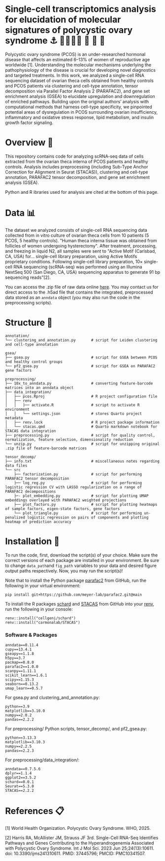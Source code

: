 # Single-cell transcriptomics analysis for elucidation of molecular signatures of polycystic ovary syndrome ⚓️ 👩‍👩‍👧‍👦 🤺 🍄 🧬
Polycystic ovary syndrome (PCOS) is an under-researched hormonal disease that affects an estimated 6–13% of women of reproductive age worldwide [1]. Understanding the molecular mechanisms underlying the pathophysiology of the disease is crucial for developing novel diagnostics and targeted treatments. In this work, we analyzed a single-cell RNA sequencing dataset of ovarian theca cells obtained from healthy controls and PCOS patients via clustering and cell-type annotation, tensor decomposition via Parallel Factor Analysis 2 (PARAFAC2), and gene set enrichment analysis (GSEA) to elucidate upregulation and downregulation of enriched pathways. Building upon the original authors’ analysis with computational methods that harness cell-type specificity, we pinpointed potential areas of dysregulation in PCOS surrounding ovarian insufficiency, inflammatory and oxidative stress response, lipid metabolism, and insulin growth factor signaling. 

# Overview 🌈
This repository contains code for analyzing scRNA-seq data of cells extracted from the ovarian theca interna of PCOS patients and healthy controls. Analysis includes preprocessing (including Sub-Type Anchor Correction for Alignment in Seurat (STACAS)), clustering and cell-type annotation, PARAFAC2 tensor decomposition, and gene set enrichment analysis (GSEA).

Python and R ibraries used for analysis are cited at the bottom of this page.

# Data 📊
The dataset we analyzed consists of single-cell RNA sequencing data collected from in vitro culture of ovarian theca cells from 10 patients (5 PCOS, 5 healthy controls). "Human theca interna tissue was obtained from follicles of women undergoing hysterectomy". After treatment, processing, and freezing in liquid N2, all samples were sent to "Active Motif (Carlsbad, CA, USA) for... single-cell library preparation, using Active Motifs proprietary conditions. Following single-cell library preparation, 10× single-cell RNA sequencing (scRNA-seq) was performed using an Illumina NextSeq 500 (San Diego, CA, USA) sequencing apparatus to generate 91 bp sequencing reads"[2].

You can access the .zip file of raw data online [here](https://zenodo.org/records/7942968). You may contact us for direct access to the .h5ad file that contains the integrated, preprocessed data stored as an `anndata` object (you may also run the code in the preprocessing scripts). 

# Structure 🌲
```
annotation/
└── clustering_and_annotation.py       # script for Leiden clustering and cell-type annotation

gsea/
├── gsea.py                            # script for GSEA between PCOS and healthy control groups   
└── pf2_gsea.py                        # script for GSEA on PARAFAC2 gene factors

preprocessing/
├── 10x_to_anndata.py                  # converting feature-barcode matrices into an anndata object
├── data_integration/
│   ├── pcos.Rproj                     # R project configuration file
│   ├── renv                           
│   │   ├── activate.R                 # script to activate R environment
│   │   └── settings.json              # stores Quarto project metadata
│   ├── renv.lock                      # R project package information
│   └── stacas.qmd                     # Quarto markdown notebook for STACAS data integration
├── preprocessing.py                   # script for quality control, normalization, feature selection, dimensionality reduction
└── unzip.py                           # script for unzipping original .zip file of feature-barcode matrices

tensor_decomp/
├── info.txt                           # miscellaneous notes regarding data files
└── src
    ├── factorization.py               # script for performing PARAFAC2 tensor decomposition
    ├── log_reg.py                     # script for performing logistic regression CV with LASSO regularization on a range of PARAFAC2 decompositions
    ├─- plot_embedding.py              # script for plotting UMAP embeddings overlayed with PARAFAC2 weighted projections
    ├── plot_factors.py                # script for plotting heatmaps of sample factors, eigen-state factors, gene factors
    └── plot_triangle.py               # script for performing un-penalized logistic regression on pairs of components and plotting heatmap of prediction accuracy
```

# Installation 🔧
To run the code, first, download the script(s) of your choice. Make sure the correct versions of each package are installed in your environment. Be sure to change `data_path`and `fig_path` variables to your data and desired figure output paths respectively. Now, you may run the script(s)!

Note that to install the Python package [parafac2](https://github.com/meyer-lab/parafac2/tree/main#) from GitHub, run the following in your virtual environment:
```
pip install git+https://github.com/meyer-lab/parafac2.git@main
```
To install the R packages [schard](https://github.com/cellgeni/schard/tree/main) and [STACAS](https://github.com/carmonalab/STACAS) from GitHub into your [renv](https://rstudio.github.io/renv/articles/renv.html), run the following in your console:
```
renv::install("cellgeni/schard")
renv::install("carmonalab/STACAS")
```

### Software & Packages
```
anndata==0.11.4
cupy==13.4.1
gseapy==1.1.8
h5py==3.7
pacmap==0.8.0
parafac2==1.0.0
scanpy==1.11.1
scikit_learn==1.6.1
scipy==1.15.3
seaborn==0.13.2
umap_learn==0.5.7
```

For gsea.py and clustering_and_annotation.py:
```
python==3.9
matplotlib==3.10.0
numpy==2.0.2
pandas==2.2.2
```
For preprocessing/ Python scripts, tensor_decomp/, and pf2_gsea.py:
```
python==3.13.3
matplotlib==3.10.3
numpy==2.2.5
pandas==2.2.3
```
For preprocessing/data_integration/:
```
anndata==0.7.5.6
dplyr==1.1.4
ggplot2==3.5.2
schard==0.0.1
Seurat==5.3.0
STACAS==2.2.2                                       
```

# References 📋
[1] World Health Organization. Polycystic Ovary Syndrome. WHO, 2025.

[2] Harris RA, McAllister JM, Strauss JF 3rd. Single-Cell RNA-Seq Identifies Pathways and Genes Contributing to the Hyperandrogenemia Associated with Polycystic Ovary Syndrome. Int J Mol Sci. 2023 Jun 25;24(13):10611. doi: 10.3390/ijms241310611. PMID: 37445796; PMCID: PMC10341507.
